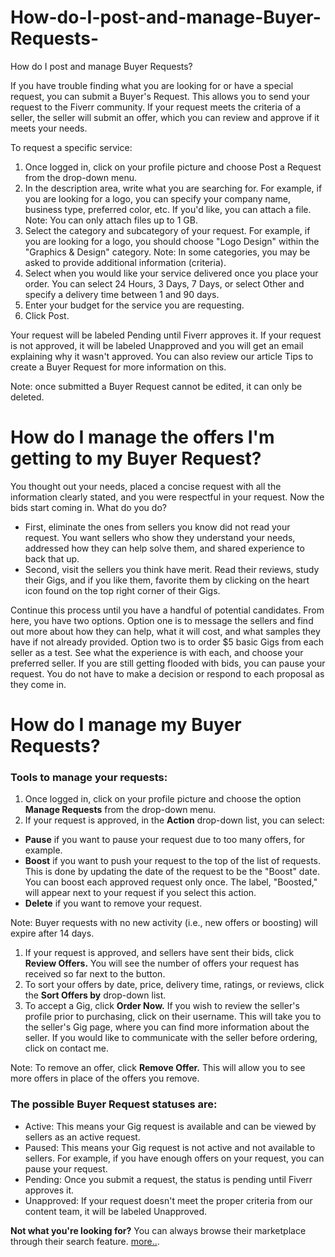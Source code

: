 # How-do-I-post-and-manage-Buyer-Requests-
How do I post and manage Buyer Requests?

If you have trouble finding what you are looking for or have a special request, you can submit a Buyer's Request. This allows you to send your request to the Fiverr community. If your request meets the criteria of a seller, the seller will submit an offer, which you can review and approve if it meets your needs.

 To request a specific service:
1. Once logged in, click on your profile picture and choose Post a Request from the drop-down menu.
2. In the description area, write what you are searching for.
For example, if you are looking for a logo, you can specify your company name, business type, preferred color, etc. If you'd like, you can attach a file.
Note: You can only attach files up to 1 GB.
3. Select the category and subcategory of your request.
For example, if you are looking for a logo, you should choose "Logo Design" within the "Graphics & Design" category.
Note: In some categories, you may be asked to provide additional information (criteria).
4. Select when you would like your service delivered once you place your order.
You can select 24 Hours, 3 Days, 7 Days, or select Other and specify a delivery time between 1 and 90 days.
5. Enter your budget for the service you are requesting.
6. Click Post.

Your request will be labeled Pending until Fiverr approves it. If your request is not approved, it will be labeled Unapproved and you will get an email explaining why it wasn't approved.   You can also review our article Tips to create a Buyer Request for more information on this. 

Note: once submitted a Buyer Request cannot be edited, it can only be deleted.




# How do I manage the offers I'm getting to my Buyer Request?
You thought out your needs, placed a concise request with all the information clearly stated, and you were respectful in your request.
Now the bids start coming in. What do you do?

* First, eliminate the ones from sellers you know did not read your request. You want sellers who show they understand your needs, addressed how they can help solve them, and shared experience to back that up.
* Second, visit the sellers you think have merit. Read their reviews, study their Gigs, and if you like them, favorite them by clicking on the heart icon found on the top right corner of their Gigs.  

Continue this process until you have a handful of potential candidates. From here, you have two options. Option one is to message the sellers and find out more about how they can help, what it will cost, and what samples they have if not already provided. Option two is to order $5 basic Gigs from each seller as a test. See what the experience is with each, and choose your preferred seller.
If you are still getting flooded with bids, you can pause your request. You do not have to make a decision or respond to each proposal as they come in. 




# How do I manage my Buyer Requests?
### Tools to manage your requests: 

1. Once logged in, click on your profile picture and choose the option **Manage Requests** from the drop-down menu.
2. If your request is approved, in the **Action** drop-down list, you can select:

* **Pause** if you want to pause your request due to too many offers, for example.
* **Boost** if you want to push your request to the top of the list of requests.  This is done by updating the date of the request to be the "Boost" date. You can boost each approved request only once. The label, "Boosted," will appear next to your request if you select this action.
* **Delete** if you want to remove your request.

Note: Buyer requests with no new activity (i.e., new offers or boosting) will expire after 14 days.


1. If your request is approved, and sellers have sent their bids, click **Review Offers.**
You will see the number of offers your request has received so far next to the button. 
2. To sort your offers by date, price, delivery time, ratings, or reviews, click the **Sort Offers by** drop-down list.
3. To accept a Gig, click **Order Now.** 
If you wish to review the seller's profile prior to purchasing, click on their username.  This will take you to the seller's Gig page, where you can find more information about the seller.
If you would like to communicate with the seller before ordering, click on contact me.

Note: To remove an offer, click **Remove Offer.** This will allow you to see more offers in place of the offers you remove.



### The possible Buyer Request statuses are:
* Active: This means your Gig request is available and can be viewed by sellers as an active request. 
* Paused: This means your Gig request is not active and not available to sellers. For example, if you have enough offers on your request, you can pause your request.
* Pending: Once you submit a request, the status is pending until Fiverr approves it.
* Unapproved: If your request doesn't meet the proper criteria from our content team, it will be labeled Unapproved.

**Not what you're looking for?** You can always browse their marketplace through their search feature. 
[more..](https://www.fiverr.com/support/sections/360003514217-Buyer-FAQs?segment=buyer/). 
 
